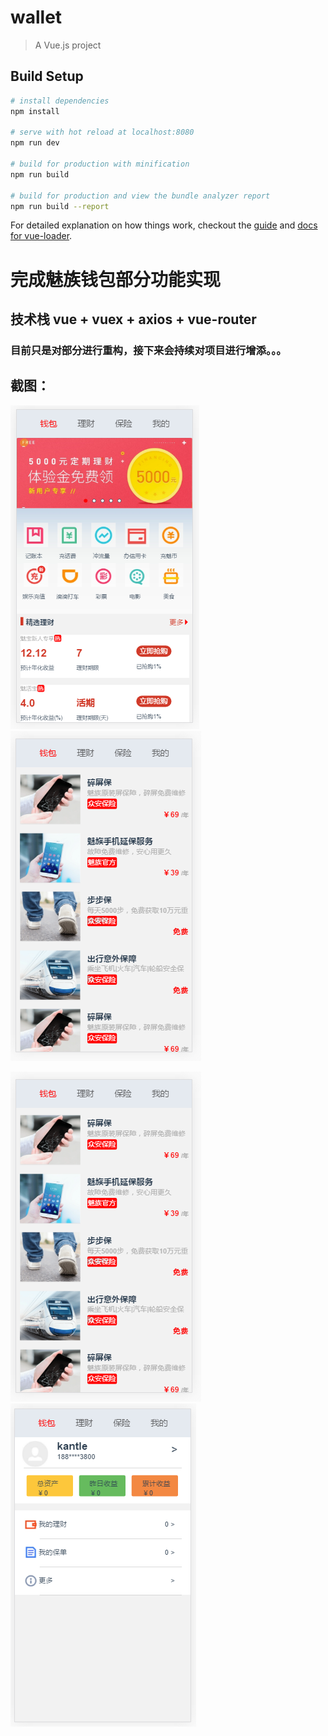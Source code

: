 # wallet

> A Vue.js project

## Build Setup

``` bash
# install dependencies
npm install

# serve with hot reload at localhost:8080
npm run dev

# build for production with minification
npm run build

# build for production and view the bundle analyzer report
npm run build --report
```

For detailed explanation on how things work, checkout the [guide](http://vuejs-templates.github.io/webpack/) and [docs for vue-loader](http://vuejs.github.io/vue-loader).


# 完成魅族钱包部分功能实现
## 技术栈 vue + vuex + axios + vue-router
### 目前只是对部分进行重构，接下来会持续对项目进行增添。。。

## 截图：

![首屏](https://github.com/LeeDou/wallet/blob/master/img/home.png)
![](https://github.com/LeeDou/wallet/blob/master/img/safe.png)

![](https://github.com/LeeDou/wallet/blob/master/img/safe.png)
![](https://github.com/LeeDou/wallet/blob/master/img/my.png)
